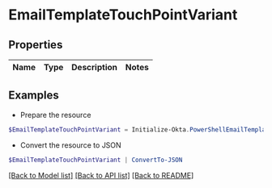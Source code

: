 # EmailTemplateTouchPointVariant
## Properties

Name | Type | Description | Notes
------------ | ------------- | ------------- | -------------

## Examples

- Prepare the resource
```powershell
$EmailTemplateTouchPointVariant = Initialize-Okta.PowerShellEmailTemplateTouchPointVariant 
```

- Convert the resource to JSON
```powershell
$EmailTemplateTouchPointVariant | ConvertTo-JSON
```

[[Back to Model list]](../README.md#documentation-for-models) [[Back to API list]](../README.md#documentation-for-api-endpoints) [[Back to README]](../README.md)

